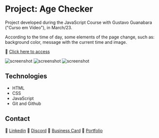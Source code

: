 # Project: Age Checker

Project developed during the JavaScript Course with Gustavo Guanabara ("Curso em Vídeo"), in March/23.

According to the time of day, some elements of the page change, such as: background color, message with the current time and image.

🔗 [Click here to access]()

![screenshot]()
![screenshot]()
![screenshot]()

## Technologies

- HTML
- CSS
- JavaScript
- Git and Github

## Contact

🔗 [Linkedin](https://www.linkedin.com/in/renato-malbuquerque/)
🔗 [Discord](https://discordapp.com/users/992621595547938837)
🔗 [Business Card](https://rma-contacts.vercel.app/)
🔗 [Portfolio](https://portfolio-renatoalbuquerque.vercel.app/)
